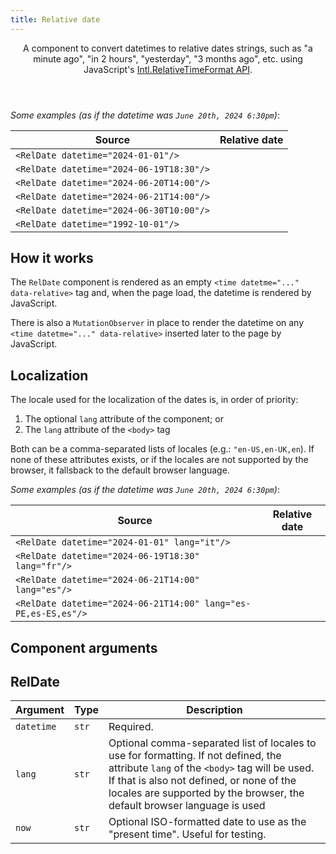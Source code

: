 ```yaml
---
title: Relative date
---
```


<Header title="Relative date" section="UI components">
A component to convert datetimes to relative dates strings,
such as "a minute ago", "in 2 hours", "yesterday", "3 months ago",
etc. using JavaScript's <a class="link" href="https://developer.mozilla.org/en-US/docs/Web/JavaScript/Reference/Global_Objects/Intl/RelativeTimeFormat" target="_blank">Intl.RelativeTimeFormat API</a>.
</Header>

*Some examples (as if the datetime was `June 20th, 2024 6:30pm`)*:

| Source      | Relative date
| ------------| --------------
| `<RelDate datetime="2024-01-01"/>` | <RelDate datetime="2024-01-01" now="2024-06-20T18:30"/>
| `<RelDate datetime="2024-06-19T18:30"/>` | <RelDate datetime="2024-06-19T18:30" now="2024-06-20T18:30"/>
| `<RelDate datetime="2024-06-20T14:00"/>` | <RelDate datetime="2024-06-20T14:00" now="2024-06-20T18:30"/>
| `<RelDate datetime="2024-06-21T14:00"/>` | <RelDate datetime="2024-06-21T14:00" now="2024-06-20T18:30"/>
| `<RelDate datetime="2024-06-30T10:00"/>` | <RelDate datetime="2024-06-30T10:00" now="2024-06-20T18:30"/>
| `<RelDate datetime="1992-10-01"/>` | <RelDate datetime="1992-10-01" now="2024-06-20T18:30"/>


## How it works

The `RelDate` component is rendered as an empty `<time datetme="..." data-relative>` tag and, when the page load, the datetime is rendered by JavaScript.

There is also a `MutationObserver` in place to render the datetime on any `<time datetme="..." data-relative>` inserted later to the page by JavaScript.


## Localization

The locale used for the localization of the dates is, in order of priority:

1. The optional `lang` attribute of the component; or
2. The `lang` attribute of the `<body>` tag

Both can be a comma-separated lists of locales (e.g.: `"en-US,en-UK,en`). If none of these attributes exists, or if the locales are not supported by the browser, it fallsback to the default browser language.

*Some examples (as if the datetime was `June 20th, 2024 6:30pm`)*:

| Source      | Relative date
| ------------| --------------
| `<RelDate datetime="2024-01-01" lang="it"/>` | <RelDate datetime="2024-01-01" now="2024-06-20T18:30" lang="it"/>
| `<RelDate datetime="2024-06-19T18:30" lang="fr"/>` | <RelDate datetime="2024-06-19T18:30" now="2024-06-20T18:30" lang="fr"/>
| `<RelDate datetime="2024-06-21T14:00" lang="es"/>` | <RelDate datetime="2024-06-21T14:00" now="2024-06-20T18:30" lang="es"/>
| `<RelDate datetime="2024-06-21T14:00" lang="es-PE,es-ES,es"/>` | <RelDate datetime="2024-06-21T14:00" now="2024-06-20T18:30" lang="es"/>


## Component arguments

## RelDate

| Argument   | Type  | Description
| -----------| ----- | --------------
| `datetime` | `str` | Required.
| `lang`     | `str` | Optional comma-separated list of locales to use for formatting. If not defined, the attribute `lang` of the `<body>` tag will be used. If that is also not defined, or none of the locales are supported by the browser, the default browser language is used
| `now`      | `str` | Optional ISO-formatted date to use as the "present time". Useful for testing.
